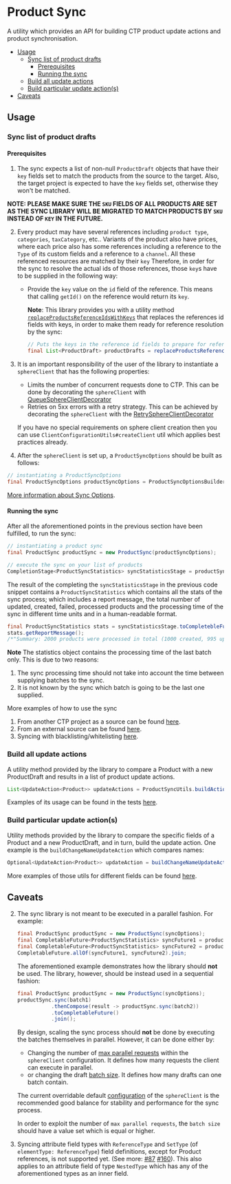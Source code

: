 # Product Sync

A utility which provides an API for building CTP product update actions and product synchronisation.

<!-- START doctoc generated TOC please keep comment here to allow auto update -->
<!-- DON'T EDIT THIS SECTION, INSTEAD RE-RUN doctoc TO UPDATE -->


- [Usage](#usage)
  - [Sync list of product drafts](#sync-list-of-product-drafts)
    - [Prerequisites](#prerequisites)
    - [Running the sync](#running-the-sync)
  - [Build all update actions](#build-all-update-actions)
  - [Build particular update action(s)](#build-particular-update-actions)
- [Caveats](#caveats)

<!-- END doctoc generated TOC please keep comment here to allow auto update -->

## Usage

### Sync list of product drafts

<!-- TODO - GITHUB ISSUE#138: Split into explanation of how to "sync from project to project" vs "import from feed"-->

#### Prerequisites
1. The sync expects a list of non-null `ProductDraft` objects that have their `key` fields set to match the
products from the source to the target. Also, the target project is expected to have the `key` fields set,
otherwise they won't be matched.

**NOTE: PLEASE MAKE SURE THE `SKU` FIELDS OF ALL PRODUCTS ARE SET AS THE SYNC LIBRARY WILL BE MIGRATED TO MATCH PRODUCTS BY `SKU` INSTEAD OF `KEY` IN THE FUTURE.**

2. Every product may have several references including `product type`, `categories`, `taxCategory`, etc.. Variants
of the product also have prices, where each price also has some references including a reference to the `Type` of its 
custom fields and a reference to a `channel`. All these referenced resources are matched by their `key` Therefore, in 
order for the sync to resolve the actual ids of those references, those `key`s have to be supplied in the following way:
    - Provide the `key` value on the `id` field of the reference. This means that calling `getId()` on the
    reference would return its `key`. 
     
        **Note**: This library provides you with a utility method 
         [`replaceProductsReferenceIdsWithKeys`](https://commercetools.github.io/commercetools-sync-java/v/v1.0.0-M14/com/commercetools/sync/products/utils/ProductReferenceReplacementUtils.html#replaceProductsReferenceIdsWithKeys-java.util.List-)
         that replaces the references id fields with keys, in order to make them ready for reference resolution by the sync:
         ````java
         // Puts the keys in the reference id fields to prepare for reference resolution
         final List<ProductDraft> productDrafts = replaceProductsReferenceIdsWithKeys(products);
         ````
     
3. It is an important responsibility of the user of the library to instantiate a `sphereClient` that has the following properties:
    - Limits the number of concurrent requests done to CTP. This can be done by decorating the `sphereClient` with 
   [QueueSphereClientDecorator](http://commercetools.github.io/commercetools-jvm-sdk/apidocs/io/sphere/sdk/client/QueueSphereClientDecorator.html) 
    - Retries on 5xx errors with a retry strategy. This can be achieved by decorating the `sphereClient` with the 
   [RetrySphereClientDecorator](http://commercetools.github.io/commercetools-jvm-sdk/apidocs/io/sphere/sdk/client/RetrySphereClientDecorator.html)
   
   If you have no special requirements on sphere client creation then you can use `ClientConfigurationUtils#createClient`
   util which applies best practices already.

4. After the `sphereClient` is set up, a `ProductSyncOptions` should be built as follows: 
````java
// instantiating a ProductSyncOptions
final ProductSyncOptions productSyncOptions = ProductSyncOptionsBuilder.of(sphereClient).build();
````
[More information about Sync Options](/docs/usage/SYNC_OPTIONS.md). 

#### Running the sync
After all the aforementioned points in the previous section have been fulfilled, to run the sync:
````java
// instantiating a product sync
final ProductSync productSync = new ProductSync(productSyncOptions);

// execute the sync on your list of products
CompletionStage<ProductSyncStatistics> syncStatisticsStage = productSync.sync(productDrafts);
````
The result of the completing the `syncStatisticsStage` in the previous code snippet contains a `ProductSyncStatistics`
which contains all the stats of the sync process; which includes a report message, the total number of updated, created, 
failed, processed products and the processing time of the sync in different time units and in a
human-readable format.
````java
final ProductSyncStatistics stats = syncStatisticsStage.toCompletebleFuture().join();
stats.getReportMessage(); 
/*"Summary: 2000 products were processed in total (1000 created, 995 updated and 5 failed to sync)."*/
````

__Note__ The statistics object contains the processing time of the last batch only. This is due to two reasons:
 1. The sync processing time should not take into account the time between supplying batches to the sync. 
 2. It is not known by the sync which batch is going to be the last one supplied.


More examples of how to use the sync
1. From another CTP project as a source can be found [here](/src/integration-test/java/com/commercetools/sync/integration/ctpprojectsource/products/ProductSyncIT.java).
2. From an external source can be found [here](/src/integration-test/java/com/commercetools/sync/integration/externalsource/products/ProductSyncIT.java). 
3. Syncing with blacklisting/whitelisting [here](/src/integration-test/java/com/commercetools/sync/integration/externalsource/products/ProductSyncFilterIT.java).

### Build all update actions

A utility method provided by the library to compare a Product with a new ProductDraft and results in a list of product
 update actions. 
```java
List<UpdateAction<Product>> updateActions = ProductSyncUtils.buildActions(product, productDraft, productSyncOptions, attributesMetaData);
```

Examples of its usage can be found in the tests 
[here](/src/test/java/com/commercetools/sync/products/utils/ProductSyncUtilsTest.java).

### Build particular update action(s)

Utility methods provided by the library to compare the specific fields of a Product and a new ProductDraft, and in turn, build
 the update action. One example is the `buildChangeNameUpdateAction` which compares names:
  
````java
Optional<UpdateAction<Product>> updateAction = buildChangeNameUpdateAction(oldProduct, productDraft);
````
More examples of those utils for different fields can be found [here](/src/integration-test/java/com/commercetools/sync/integration/externalsource/products/utils).

## Caveats
2. The sync library is not meant to be executed in a parallel fashion. For example:
    ````java
    final ProductSync productSync = new ProductSync(syncOptions);
    final CompletableFuture<ProductSyncStatistics> syncFuture1 = productSync.sync(batch1).toCompletableFuture();
    final CompletableFuture<ProductSyncStatistics> syncFuture2 = productSync.sync(batch2).toCompletableFuture();
    CompletableFuture.allOf(syncFuture1, syncFuture2).join;
    ````
    The aforementioned example demonstrates how the library should **not** be used. The library, however, should be instead
    used in a sequential fashion:
    ````java
    final ProductSync productSync = new ProductSync(syncOptions);
    productSync.sync(batch1)
               .thenCompose(result -> productSync.sync(batch2))
               .toCompletableFuture()
               .join();
    ````
    By design, scaling the sync process should **not** be done by executing the batches themselves in parallel. However, it can be done either by:
     - Changing the number of [max parallel requests](/src/main/java/com/commercetools/sync/commons/utils/ClientConfigurationUtils.java#L116) within the `sphereClient` configuration. It defines how many requests the client can execute in parallel.
     - or changing the draft [batch size](https://commercetools.github.io/commercetools-sync-java/v/v1.0.0-M14/com/commercetools/sync/commons/BaseSyncOptionsBuilder.html#batchSize-int-). It defines how many drafts can one batch contain.
     
    The current overridable default [configuration](/src/main/java/com/commercetools/sync/commons/utils/ClientConfigurationUtils.java#L45) of the `sphereClient` 
    is the recommended good balance for stability and performance for the sync process.
    
    In order to exploit the number of `max parallel requests`, the `batch size` should have a value set which is equal or higher.
    
3. Syncing attribute field types with  `ReferenceType` and `SetType` (of `elementType: ReferenceType`) field definitions, except 
for Product references, is not supported yet. (See more: [#87](https://github.com/commercetools/commercetools-sync-java/issues/87) [#160](https://github.com/commercetools/commercetools-sync-java/issues/87)). This
also applies to an attribute field of type `NestedType` which has any of the aforementioned types as an inner field.



